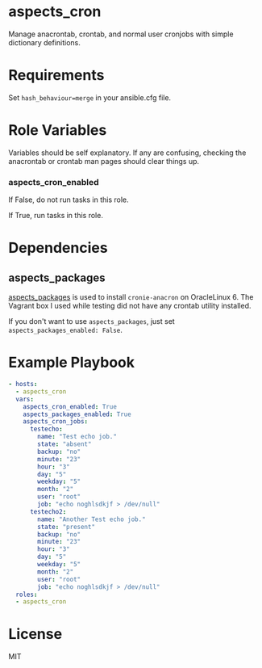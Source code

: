 # aspects_cron

Manage anacrontab, crontab, and normal user cronjobs with simple dictionary definitions.

# Requirements

Set ```hash_behaviour=merge``` in your ansible.cfg file.

# Role Variables


Variables should be self explanatory. If any are confusing, checking the anacrontab or crontab man pages should clear things up.

### aspects_cron_enabled
If False, do not run tasks in this role.

If True, run tasks in this role.

# Dependencies
## aspects_packages
[aspects_packages](https://github.com/LaneCommunityCollege/aspects_packages) is used to install `cronie-anacron` on OracleLinux 6. The Vagrant box I used while testing did not have any crontab utility installed. 

If you don't want to use `aspects_packages`, just set `aspects_packages_enabled: False`.

# Example Playbook

```yaml
- hosts:
  - aspects_cron
  vars:
    aspects_cron_enabled: True
    aspects_packages_enabled: True
    aspects_cron_jobs:
      testecho:
        name: "Test echo job."
        state: "absent"
        backup: "no"
        minute: "23"
        hour: "3"
        day: "5"
        weekday: "5"
        month: "2"
        user: "root"
        job: "echo noghlsdkjf > /dev/null"
      testecho2:
        name: "Another Test echo job."
        state: "present"
        backup: "no"
        minute: "23"
        hour: "3"
        day: "5"
        weekday: "5"
        month: "2"
        user: "root"
        job: "echo noghlsdkjf > /dev/null"
  roles:
  - aspects_cron
```

# License

MIT

